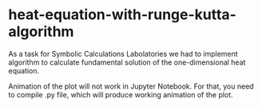 # heat-equation-with-runge-kutta-algorithm
As a task for Symbolic Calculations Labolatories we had to implement algorithm to calculate 
fundamental solution of the one-dimensional heat equation.

Animation of the plot will not work in Jupyter Notebook. For that, you need to compile .py file, which will produce working animation of the plot.
